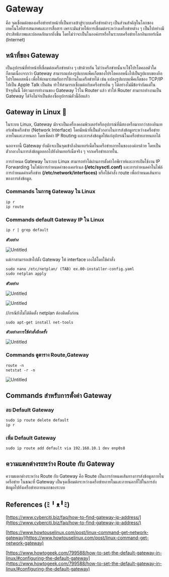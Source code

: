 # Gateway

คือ จุดเชื่อมต่อของเครือข่ายทำหน้าที่เป็นทางเข้าสู่ระบบเครือข่ายต่างๆ เป็นส่วนสำคัญในโลกของเทคโนโลยีสารสนเทศและการสื่อสาร เพราะมันช่วยให้การเชื่อมต่อระหว่างเครือข่ายต่าง ๆ เป็นไปอย่างมีประสิทธิภาพและปลอดภัยมากยิ่งขึ้น โดยไม่ว่าจะเป็นในองค์กรหรือในระบบเครือข่ายโลกอินเทอร์เน็ต (Internet)

## หน้าที่ของ Gateway

เป็นอุปกรณ์ที่ทำหน้าที่เชื่อมต่อเครือข่ายต่าง ๆ เข้าด้วยกัน ไม่ว่าเครือข่ายนั้นจะใช้โปรโตคอลตัวใดก็ตามเนื่องจากว่า Gateway สามารถแปลงรูปแบบแพ็คเก็ตของโปรโตคอลหนึ่งไปเป็นรูปแบบของอีกโปรโตคอลหนึ่ง เพื่อให้เหมาะสมกับการใช้งานในเครือข่ายได้ เช่น แปลงรูปแบบแพ็คเก็ตของ TCP/IP ไปเป็น Apple Talk เป็นต้น ทำให้สามารถเชื่อมต่อกับเครือข่ายอื่น ๆ ได้อย่างไม่มีข้อจำกัดแต่ในปัจจุบันนี้ ได้รวมการทำงานของ Gateway ไว้ใน Router แล้ว ทำให้ Router สามารถทำงานเป็น Gateway ได้จึงไม่จำเป็นต้องซื้ออุปกรณ์ตัวนี้อีกแล้ว

## Gateway in Linux 🐧

ในระบบ Linux, Gateway มักจะเป็นเครื่องคอมพิวเตอร์หรืออุปกรณ์ที่มีสองหรือมากกว่าสองอินเทอร์เฟซเครือข่าย (Network Interface) โดยมีหน้าที่เป็นตัวกลางในการส่งข้อมูลระหว่างเครือข่ายภายในและภายนอก โดยเซ็ตค่า IP Routing และการส่งข้อมูลให้แก่อุปกรณ์ในเครือข่ายภายนอกได้ 

นอกจากนี้ Gateway ยังมักจะเป็นจุดเข้าถึงอินเทอร์เน็ตในเครือข่ายภายในขององค์กรด้วย โดยเป็นตัวกลางในการส่งข้อมูลออกไปยังอินเทอร์เน็ตจริง ๆ จากเครือข่ายภายใน.

การกำหนด Gateway ในระบบ Linux สามารถทำได้ผ่านการตั้งค่าไอพีเราท์และการเปิดใช้งาน IP Forwarding ในไฟล์การกำหนดค่าของเคอร์เนล **(/etc/sysctl.conf)** และการกำหนดค่าในไฟล์การกำหนดค่าเครือข่าย **(/etc/network/interfaces)** หรือใช้คำสั่ง route เพื่อกำหนดเส้นทางของการส่งข้อมูล.

### Commands ในการดู Gateway ใน Linux

```markdown
ip r
ip route
```

### **Commands default Gateway IP ใน Linux**

```markdown
ip r | grep default
```

***ตัวอย่าง***

![Untitled](Gateway%20054a4ae378a846ab8fe63d1165c73e19/Untitled.png)

แต่เราสามารถเข้าไปตั้ง Gateway ให้ interface เองได้โดยใช้คำสั่ง

```markdown
sudo nano /etc/netplan/ (TAB) ex.00-installer-config.yaml
sudo netplan apply
```

***ตัวอย่าง***

![Untitled](Gateway%20054a4ae378a846ab8fe63d1165c73e19/Untitled%201.png)

![Untitled](Gateway%20054a4ae378a846ab8fe63d1165c73e19/Untitled%202.png)

//กรณียังไม่ได้ติดตั้ง netplan ต้องติดตั้งก่อน

```markdown
sudo apt-get install net-tools
```

***ตัวอย่างการใช้คำสั่งอีกครั้ง***

![Untitled](Gateway%20054a4ae378a846ab8fe63d1165c73e19/Untitled%203.png)

### Commands ดูตาราง Route,Gateway

```markdown
route -n
netstat -r -n
```

![Untitled](Gateway%20054a4ae378a846ab8fe63d1165c73e19/Untitled%204.png)

## **Commands สำหรับการตั้งค่า Gateway**

### ลบ **Default Gateway**

```markdown
sudo ip route delete default
ip r
```

### เพิ่ม **Default Gateway**

```markdown
sudo ip route add default via 192.168.10.1 dev enp0s8
```

## ความแตกต่างระหว่าง Route กับ Gateway

ความแตกต่างระหว่าง Route กับ Gateway คือ Route เป็นการกำหนดเส้นทางการส่งข้อมูลภายในเครือข่าย ในขณะที่ Gateway เป็นจุดเชื่อมต่อระหว่างเครือข่ายภายในและภายนอกที่ใช้ในการส่งข้อมูลไปยังเครือข่ายภายนอกของระบบ

## **References (ﾐ╹ᴥ╹ﾐ)**

[https://www.cyberciti.biz/faq/how-to-find-gateway-ip-address/](https://www.cyberciti.biz/faq/how-to-find-gateway-ip-address/)

[https://www.howtouselinux.com/post/linux-command-get-network-gateway](https://www.howtouselinux.com/post/linux-command-get-network-gateway)

[https://www.howtogeek.com/799588/how-to-set-the-default-gateway-in-linux/#configuring-the-default-gateway](https://www.howtogeek.com/799588/how-to-set-the-default-gateway-in-linux/#configuring-the-default-gateway)
